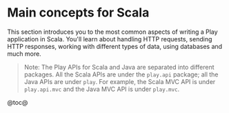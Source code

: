<!--- Copyright (C) 2009-2017 Lightbend Inc. <https://www.lightbend.com> -->
# Main concepts for Scala

This section introduces you to the most common aspects of writing a Play application in Scala. You'll learn about handling HTTP requests, sending HTTP responses, working with different types of data, using databases and much more.

> Note: The Play APIs for Scala and Java are separated into different packages. All the Scala APIs are under the `play.api` package; all the Java APIs are under `play`. For example, the Scala MVC API is under `play.api.mvc` and the Java MVC API is under `play.mvc`.

@toc@
